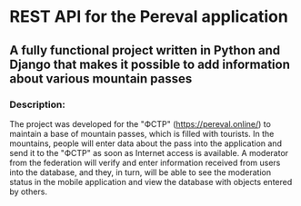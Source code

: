 # REST API for the Pereval application
## A fully functional project written in Python and Django that makes it possible to add information about various mountain passes

### Description:
The project was developed for the "ФСТР" (https://pereval.online/) to maintain a base of mountain passes, which is filled with tourists. In the mountains, people will enter data about the pass into the application and send it to the "ФСТР" as soon as Internet access is available. A moderator from the federation will verify and enter information received from users into the database, and they, in turn, will be able to see the moderation status in the mobile application and view the database with objects entered by others.
